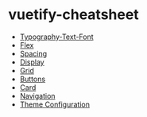 # vuetify-cheatsheet

- [Typography-Text-Font](https://github.com/Adamskoullos/vuetify-cheatsheet/blob/main/text-font-typography.md)
- [Flex]()
- [Spacing](https://github.com/Adamskoullos/vuetify-cheatsheet/blob/main/spacing.md)
- [Display]()
- [Grid]()
- [Buttons]()
- [Card]()
- [Navigation]()
- [Theme Configuration]()
